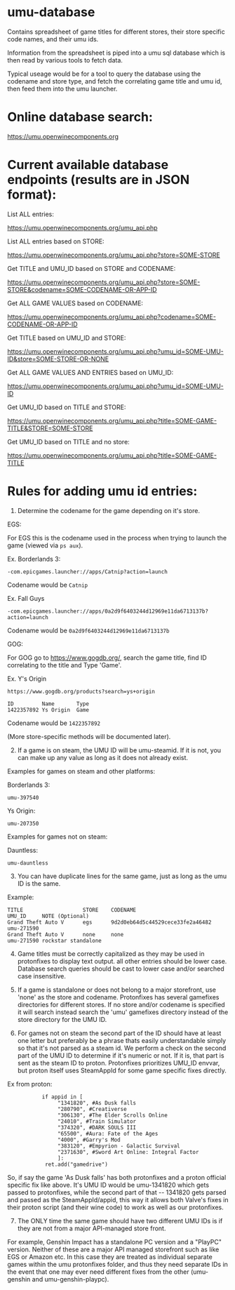 # umu-database
Contains spreadsheet of game titles for different stores, their store specific code names, and their umu ids.

Information from the spreadsheet is piped into a umu sql database which is then read by various tools to fetch data.

Typical useage would be for a tool to query the database using the codename and store type, and fetch the correlating game title and umu id, then feed them into the umu launcher.

# Online database search:

https://umu.openwinecomponents.org

# Current available database endpoints (results are in JSON format):

List ALL entries:

https://umu.openwinecomponents.org/umu_api.php

List ALL entries based on STORE:

https://umu.openwinecomponents.org/umu_api.php?store=SOME-STORE

Get TITLE and UMU_ID based on STORE and CODENAME:

https://umu.openwinecomponents.org/umu_api.php?store=SOME-STORE&codename=SOME-CODENAME-OR-APP-ID

Get ALL GAME VALUES based on CODENAME:

https://umu.openwinecomponents.org/umu_api.php?codename=SOME-CODENAME-OR-APP-ID

Get TITLE based on UMU_ID and STORE:

https://umu.openwinecomponents.org/umu_api.php?umu_id=SOME-UMU-ID&store=SOME-STORE-OR-NONE

Get ALL GAME VALUES AND ENTRIES based on UMU_ID:

https://umu.openwinecomponents.org/umu_api.php?umu_id=SOME-UMU-ID

Get UMU_ID based on TITLE and STORE:

https://umu.openwinecomponents.org/umu_api.php?title=SOME-GAME-TITLE&STORE=SOME-STORE

Get UMU_ID based on TITLE and no store:

https://umu.openwinecomponents.org/umu_api.php?title=SOME-GAME-TITLE

# Rules for adding umu id entries:

1. Determine the codename for the game depending on it's store.

EGS:

For EGS this is the codename used in the process when trying to launch the game (viewed via `ps aux`).

Ex. Borderlands 3:
```
-com.epicgames.launcher://apps/Catnip?action=launch
```
Codename would be `Catnip`

Ex. Fall Guys
```
-com.epicgames.launcher://apps/0a2d9f6403244d12969e11da6713137b?action=launch
```
Codename would be `0a2d9f6403244d12969e11da6713137b`

GOG:

For GOG go to https://www.gogdb.org/, search the game title, find ID correlating to the title and Type 'Game'.

Ex. Y's Origin
```
https://www.gogdb.org/products?search=ys+origin

ID         Name       Type
1422357892 Ys Origin  Game
```
Codename would be `1422357892`


(More store-specific methods will be documented later).

2. If a game is on steam, the UMU ID will be umu-steamid. If it is not, you can make up any value as long as it does not already exist.

Examples for games on steam and other platforms:

Borderlands 3:
```
umu-397540
```

Ys Origin:
```
umu-207350
```

Examples for games not on steam:

Dauntless:
```
umu-dauntless
```

3. You can have duplicate lines for the same game, just as long as the umu ID is the same.

Example:  
```
TITLE                   STORE    CODENAME                              UMU_ID     NOTE (Optional)
Grand Theft Auto V      egs      9d2d0eb64d5c44529cece33fe2a46482      umu-271590
Grand Theft Auto V      none     none                                  umu-271590 rockstar standalone
```

4. Game titles must be correctly capitalized as they may be used in protonfixes to display text output. all other entries should be lower case. Database search queries should be cast to lower case and/or searched case insensitive.  

5. If a game is standalone or does not belong to a major storefront, use 'none' as the store and codename. Protonfixes has several gamefixes directories for different stores. If no store and/or codename is specified it will search instead search the 'umu' gamefixes directory instead of the store directory for the UMU ID.

6. For games not on steam the second part of the ID should have at least one letter but preferably be a phrase thats easily understandable simply so that it's not parsed as a steam id. We perform a check on the second part of the UMU ID to determine if it's numeric or not. If it is, that part is sent as the steam ID to proton. Protonfixes prioritizes UMU_ID envvar, but proton itself uses SteamAppId for some game specific fixes directly.

Ex from proton:

```
           if appid in [
                "1341820", #As Dusk falls
                "280790", #Creativerse
                "306130", #The Elder Scrolls Online
                "24010", #Train Simulator
                "374320", #DARK SOULS III
                "65500", #Aura: Fate of the Ages
                "4000", #Garry's Mod
                "383120", #Empyrion - Galactic Survival
                "2371630", #Sword Art Online: Integral Factor
                ]:
            ret.add("gamedrive")
```

So, if say the game 'As Dusk falls' has both protonfixes and a proton official specific fix like above. It's UMU ID would be umu-1341820 which gets passed to protonfixes, while the second part of that -- 1341820 gets parsed and passed as the SteamAppId/appid, this way it allows both Valve's fixes in their proton script (and their wine code) to work as well as our protonfixes.


7. The ONLY time the same game should have two different UMU IDs is if they are not from a major API-managed store front.

For example, Genshin Impact has a standalone PC version and a "PlayPC" version. Neither of these are a major API managed storefront such as like EGS or Amazon etc. In this case they are treated as individual separate games within the umu protonfixes folder, and thus they need separate IDs in the event that one may ever need different fixes from the other (umu-genshin and umu-genshin-playpc).

